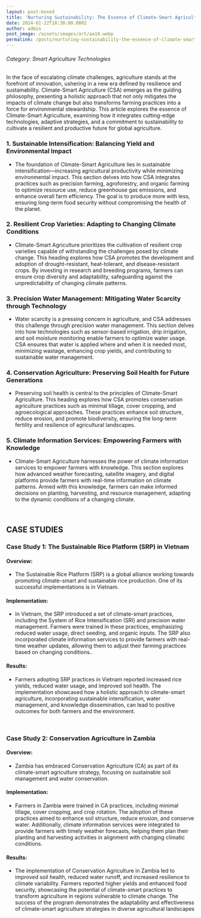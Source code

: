 ```yaml
---
layout: post-boxed
title: 'Nurturing Sustainability: The Essence of Climate-Smart Agriculture'
date: 2024-01-22T18:30:00.000Z
author: admin
post_image: /assets/images/art/aa10.webp
permalink: /posts/nurturing-sustainability-the-essence-of-climate-smart-agriculture
---
```


###### Category: Smart Agriculture Technologies

In the face of escalating climate challenges, agriculture stands at the forefront of innovation, ushering in a new era defined by resilience and sustainability. Climate-Smart Agriculture (CSA) emerges as the guiding philosophy, presenting a holistic approach that not only mitigates the impacts of climate change but also transforms farming practices into a force for environmental stewardship. This article explores the essence of Climate-Smart Agriculture, examining how it integrates cutting-edge technologies, adaptive strategies, and a commitment to sustainability to cultivate a resilient and productive future for global agriculture.

### 1. Sustainable Intensification: Balancing Yield and Environmental Impact

* The foundation of Climate-Smart Agriculture lies in sustainable intensification—increasing agricultural productivity while minimizing environmental impact. This section delves into how CSA integrates practices such as precision farming, agroforestry, and organic farming to optimize resource use, reduce greenhouse gas emissions, and enhance overall farm efficiency. The goal is to produce more with less, ensuring long-term food security without compromising the health of the planet.

### 2. Resilient Crop Varieties: Adapting to Changing Climate Conditions

* Climate-Smart Agriculture prioritizes the cultivation of resilient crop varieties capable of withstanding the challenges posed by climate change. This heading explores how CSA promotes the development and adoption of drought-resistant, heat-tolerant, and disease-resistant crops. By investing in research and breeding programs, farmers can ensure crop diversity and adaptability, safeguarding against the unpredictability of changing climate patterns.

### 3. Precision Water Management: Mitigating Water Scarcity through Technology

* Water scarcity is a pressing concern in agriculture, and CSA addresses this challenge through precision water management. This section delves into how technologies such as sensor-based irrigation, drip irrigation, and soil moisture monitoring enable farmers to optimize water usage. CSA ensures that water is applied where and when it is needed most, minimizing wastage, enhancing crop yields, and contributing to sustainable water management.

### 4. Conservation Agriculture: Preserving Soil Health for Future Generations

* Preserving soil health is central to the principles of Climate-Smart Agriculture. This heading explores how CSA promotes conservation agriculture practices such as minimal tillage, cover cropping, and agroecological approaches. These practices enhance soil structure, reduce erosion, and promote biodiversity, ensuring the long-term fertility and resilience of agricultural landscapes.

### 5. Climate Information Services: Empowering Farmers with Knowledge

* Climate-Smart Agriculture harnesses the power of climate information services to empower farmers with knowledge. This section explores how advanced weather forecasting, satellite imagery, and digital platforms provide farmers with real-time information on climate patterns. Armed with this knowledge, farmers can make informed decisions on planting, harvesting, and resource management, adapting to the dynamic conditions of a changing climate.

<br>

## CASE STUDIES

### Case Study 1: The Sustainable Rice Platform (SRP) in Vietnam

#### Overview:

* The Sustainable Rice Platform (SRP) is a global alliance working towards promoting climate-smart and sustainable rice production. One of its successful implementations is in Vietnam.

#### Implementation:

* In Vietnam, the SRP introduced a set of climate-smart practices, including the System of Rice Intensification (SRI) and precision water management. Farmers were trained in these practices, emphasizing reduced water usage, direct seeding, and organic inputs. The SRP also incorporated climate information services to provide farmers with real-time weather updates, allowing them to adjust their farming practices based on changing conditions..

#### Results:

* Farmers adopting SRP practices in Vietnam reported increased rice yields, reduced water usage, and improved soil health. The implementation showcased how a holistic approach to climate-smart agriculture, incorporating sustainable intensification, water management, and knowledge dissemination, can lead to positive outcomes for both farmers and the environment.

<br>

### Case Study 2: Conservation Agriculture in Zambia

#### Overview:

* Zambia has embraced Conservation Agriculture (CA) as part of its climate-smart agriculture strategy, focusing on sustainable soil management and water conservation.

#### Implementation:

* Farmers in Zambia were trained in CA practices, including minimal tillage, cover cropping, and crop rotation. The adoption of these practices aimed to enhance soil structure, reduce erosion, and conserve water. Additionally, climate information services were integrated to provide farmers with timely weather forecasts, helping them plan their planting and harvesting activities in alignment with changing climatic conditions.

#### Results:

* The implementation of Conservation Agriculture in Zambia led to improved soil health, reduced water runoff, and increased resilience to climate variability. Farmers reported higher yields and enhanced food security, showcasing the potential of climate-smart practices to transform agriculture in regions vulnerable to climate change. The success of the program demonstrates the adaptability and effectiveness of climate-smart agriculture strategies in diverse agricultural landscapes
